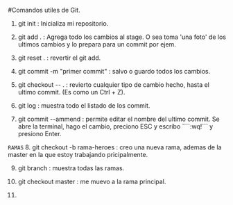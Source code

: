 #Comandos utiles de Git.

1. git init : Inicializa mi repositorio.

2. git add . : Agrega todo los cambios al stage. O sea toma 'una foto' de los ultimos cambios y lo prepara para un commit por ejem.

3. git reset . : revertir el git add.

4. git commit -m "primer commit" : salvo o guardo todos los cambios.

5. git checkout -- . : revierto cualquier tipo de cambio hecho, hasta el ultimo commit. (Es como un Ctrl + Z).

6. git log : muestra todo el listado de los commit.

7. git commit --ammend : permite editar el nombre del ultimo commit. Se abre la terminal, hago el cambio, preciono ESC y escribo ````:wq!``` y presiono Enter.

``RAMAS``
8. git checkout -b rama-heroes : creo una nueva rama, ademas de la master en la que estoy trabajando pricipalmente.

9. git branch : muestra todas las ramas.

10. git checkout master : me muevo a la rama principal.

11. 